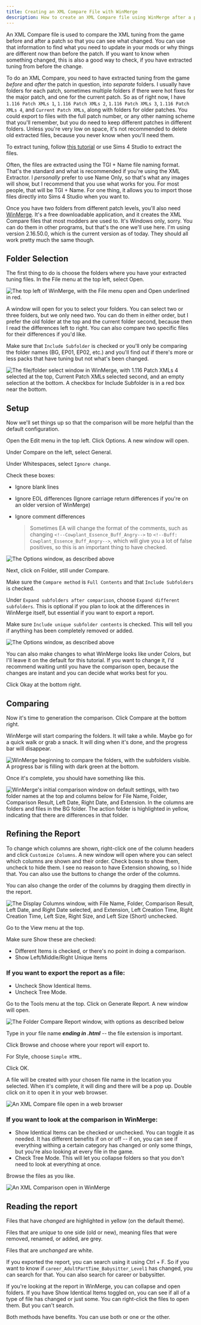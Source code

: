 ```yaml
---
title: Creating an XML Compare File with WinMerge
description: How to create an XML Compare file using WinMerge after a patch
---
```


An XML Compare file is used to compare the XML tuning from the game before and after a patch so that you can see what changed. You can use that information to find what you need to update in your mods or why things are different now than before the patch. If you want to know when something changed, this is also a good way to check, if you have extracted tuning from before the change.

To do an XML Compare, you need to have extracted tuning from the game *before* and *after* the patch in question, into *separate* folders. I usually have folders for each patch, sometimes multiple folders if there were hot fixes for the major patch, and one for the current patch. So as of right now, I have `1.116 Patch XMLs 1`, `1.116 Patch XMLs 2`, `1.116 Patch XMLs 3`, `1.116 Patch XMLs 4`, and `Current Patch XMLs`, along with folders for older patches. You could export to files with the full patch number, or any other naming scheme that you'll remember, but you do need to keep different patches in different folders. Unless you're very low on space, it's not recommended to delete old extracted files, because you never know when you'll need them.

To extract tuning, follow [this tutorial](../xml-extractor/) or use Sims 4 Studio to extract the files.

Often, the files are extracted using the TGI + Name file naming format. That's the standard and what is recommended if you're using the XML Extractor. I *personally* prefer to use Name Only, so that's what any images will show, but I recommend that you use what works for you. For most people, that will be TGI + Name. For one thing, it allows you to import those files directly into Sims 4 Studio when you want to.

Once you have two folders from different patch levels, you'll also need [WinMerge](https://winmerge.org/). It's a free downloadable application, and it creates the XML Compare files that most modders are used to. It's Windows only, sorry. You can do them in other programs, but that's the one we'll use here. I'm using version 2.16.50.0, which is the current version as of today. They should all work pretty much the same though.

## Folder Selection

The first thing to do is choose the folders where you have your extracted tuning files. In the File menu at the top left, select Open.

![The top left of WinMerge, with the File menu open and Open underlined in red.](~/assets/winmerge-file-open-amethyst.png)

A window will open for you to select your folders. You can select two or three folders, but we only need two. You can do them in either order, but I prefer the old folder at the top and the current folder second, because then I read the differences left to right. You can also compare two specific files for their differences if you'd like.

Make sure that `Include Subfolder` is checked or you'll only be comparing the folder names (BG, EP01, EP02, etc.) and you'll find out if there's more or less packs that have tuning but not what's been changed. 

![The file/folder select window in WinMerge, with `1.116 Patch XMLs 4` selected at the top, `Current Patch XMLs` selected second, and an empty selection at the bottom. A checkbox for Include Subfolder is in a red box near the bottom.](~/assets/winmerge-choose-files-amethyst.png)

## Setup

Now we'll set things up so that the comparison will be more helpful than the default configuration.

Open the Edit menu in the top left. Click Options. A new window will open.

Under Compare on the left, select General.

Under Whitespaces, select `Ignore change`.

Check these boxes:
* Ignore blank lines
* Ignore EOL differences (Ignore carriage return differences if you're on an older version of WinMerge)
* Ignore comment differences

    > Sometimes EA will change the format of the comments, such as changing `<!--Cowplant_Essence_Buff_Angry-->` to `<!--Buff: Cowplant_Essence_Buff_Angry-->`, which will give you a lot of false positives, so this is an important thing to have checked.

![The Options window, as described above](~/assets/winmerg-options-compare-general-amethyst.png)

Next, click on Folder, still under Compare.

Make sure the `Compare method` is `Full Contents` and that `Include Subfolders` is checked.

Under `Expand subfolders after comparison`, choose `Expand different subfolders`. This is optional if you plan to look at the differences in WinMerge itself, but essential if you want to export a report.

Make sure `Include unique subfolder contents` is checked. This will tell you if anything has been completely removed or added.

![The Options window, as described above](~/assets/winmerg-options-compare-folder-amethyst.png)

You can also make changes to what WinMerge looks like under Colors, but I'll leave it on the default for this tutorial. If you want to change it, I'd recommend waiting until you have the comparison open, because the changes are instant and you can decide what works best for you.

Click Okay at the bottom right.

## Comparing

Now it's time to generation the comparison. Click Compare at the bottom right.

WinMerge will start comparing the folders. It will take a while. Maybe go for a quick walk or grab a snack. It will ding when it's done, and the progress bar will disappear.

![WinMerge beginning to compare the folders, with the subfolders visible. A progress bar is filling with dark green at the bottom.](~/assets/winmerge-comparing-loading-amethyst.png)

Once it's complete, you should have something like this.

![WinMerge's initial comparison window on default settings, with two folder names at the top and columns below for File Name, Folder, Comparison Result, Left Date, Right Date, and Extension. In the columns are folders and files in the BG folder. The action folder is highlighted in yellow, indicating that there are differences in that folder.](~/assets/winmerge-initial-comp-amethyst.png)

## Refining the Report

To change which columns are shown, right-click one of the column headers and click `Customize Columns`. A new window will open where you can select which columns are shown and their order. Check boxes to show them, uncheck to hide them. I see no reason to have Extension showing, so I hide that. You can also use the buttons to change the order of the columns.

You can also change the order of the columns by dragging them directly in the report.

![The Display Columns window, with File Name, Folder, Comparison Result, Left Date, and Right Date selected, and Extension, Left Creation Time, Right Creation Time, Left Size, Right Size, and Left Size (Short) unchecked.](~/assets/winmerge-display-columns-amethyst.png)

Go to the View menu at the top.

Make sure Show these are checked:
* Different Items is checked, or there's no point in doing a comparison.
* Show Left/Middle/Right Unique Items

### If you want to export the report as a file:

* Uncheck Show Identical Items.
* Uncheck Tree Mode.

Go to the Tools menu at the top. Click on Generate Report. A new window will open.

![The Folder Compare Report window, with options as described below](~/assets/winmerge-folder-compare-report-window-amethyst.png)

Type in your file name ***ending in .html*** -- the file extension is important.

Click Browse and choose where your report will export to.

For Style, choose `Simple HTML`.

Click OK.

A file will be created with your chosen file name in the location you selected. When it's complete, it will ding and there will be a pop up. Double click on it to open it in your web browser.

![An XML Compare file open in a web browser](~/assets/winmerge-exported-report-amethyst.png)

### If you want to look at the comparison in WinMerge:

* Show Identical Items can be checked or unchecked. You can toggle it as needed. It has different benefits if on or off -- if on, you can see if everything withing a certain category has changed or only some things, but you're also looking at every file in the game.
* Check Tree Mode. This will let you collapse folders so that you don't need to look at everything at once.

Browse the files as you like.

![An XML Comparison open in WinMerge](~/assets/winmerge-comparison-in-app-amethyst.png)

## Reading the report

Files that have *changed* are highlighted in yellow (on the default theme).

Files that are *unique* to one side (old or new), meaning files that were removed, renamed, or added, are grey.

Files that are *unchanged* are white.

If you exported the report, you can search using it using Ctrl + F. So if you want to know if `career_AdultPartTime_Babysitter_Level1` has changed, you can search for that. You can also search for career or babysitter.

If you're looking at the report in WinMerge, you can collapse and open folders. If you have Show Identical Items toggled on, you can see if all of a type of file has changed or just some. You can right-click the files to open them. But you can't search.

Both methods have benefits. You can use both or one or the other.
